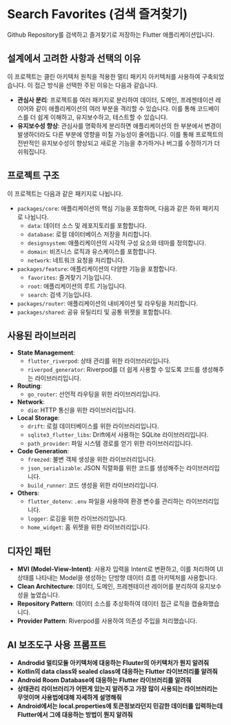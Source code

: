 # Search Favorites (검색 즐겨찾기)

Github Repository를 검색하고 즐겨찾기로 저장하는 Flutter 애플리케이션입니다.

## 설계에서 고려한 사항과 선택의 이유

이 프로젝트는 클린 아키텍처 원칙을 적용한 멀티 패키지 아키텍처를 사용하여 구축되었습니다. 이 접근 방식을 선택한 주된 이유는 다음과 같습니다.

-   **관심사 분리**: 프로젝트를 여러 패키지로 분리하여 데이터, 도메인, 프레젠테이션 레이어와 같이 애플리케이션의 여러 부분을 격리할 수 있습니다. 이를 통해 코드베이스를 더 쉽게 이해하고, 유지보수하고, 테스트할 수 있습니다.
-   **유지보수성 향상**: 관심사를 명확하게 분리하면 애플리케이션의 한 부분에서 변경이 발생하더라도 다른 부분에 영향을 미칠 가능성이 줄어듭니다. 이를 통해 프로젝트의 전반적인 유지보수성이 향상되고 새로운 기능을 추가하거나 버그를 수정하기가 더 쉬워집니다.

## 프로젝트 구조

이 프로젝트는 다음과 같은 패키지로 나뉩니다.

-   `packages/core`: 애플리케이션의 핵심 기능을 포함하며, 다음과 같은 하위 패키지로 나뉩니다.
    -   `data`: 데이터 소스 및 레포지토리를 포함합니다.
    -   `database`: 로컬 데이터베이스 저장을 처리합니다.
    -   `designsystem`: 애플리케이션의 시각적 구성 요소와 테마를 정의합니다.
    -   `domain`: 비즈니스 로직과 유스케이스를 포함합니다.
    -   `network`: 네트워크 요청을 처리합니다.
-   `packages/feature`: 애플리케이션의 다양한 기능을 포함합니다.
    -   `favorites`: 즐겨찾기 기능입니다.
    -   `root`: 애플리케이션의 루트 기능입니다.
    -   `search`: 검색 기능입니다.
-   `packages/router`: 애플리케이션의 내비게이션 및 라우팅을 처리합니다.
-   `packages/shared`: 공유 유틸리티 및 공통 위젯을 포함합니다.

## 사용된 라이브러리

-   **State Management**:
    -   `flutter_riverpod`: 상태 관리를 위한 라이브러리입니다.
    -   `riverpod_generator`: Riverpod를 더 쉽게 사용할 수 있도록 코드를 생성해주는 라이브러리입니다.
-   **Routing**:
    -   `go_router`: 선언적 라우팅을 위한 라이브러리입니다.
-   **Network**:
    -   `dio`: HTTP 통신을 위한 라이브러리입니다.
-   **Local Storage**:
    -   `drift`: 로컬 데이터베이스를 위한 라이브러리입니다.
    -   `sqlite3_flutter_libs`: Drift에서 사용하는 SQLite 라이브러리입니다.
    -   `path_provider`: 파일 시스템 경로를 얻기 위한 라이브러리입니다.
-   **Code Generation**:
    -   `freezed`: 불변 객체 생성을 위한 라이브러리입니다.
    -   `json_serializable`: JSON 직렬화를 위한 코드를 생성해주는 라이브러리입니다.
    -   `build_runner`: 코드 생성을 위한 라이브러리입니다.
-   **Others**:
    -   `flutter_dotenv`: `.env` 파일을 사용하여 환경 변수를 관리하는 라이브러리입니다.
    -   `logger`: 로깅을 위한 라이브러리입니다.
    -   `home_widget`: 홈 위젯을 위한 라이브러리입니다.

## 디자인 패턴

-   **MVI (Model-View-Intent)**: 사용자 입력을 Intent로 변환하고, 이를 처리하여 UI 상태를 나타내는 Model을 생성하는 단방향 데이터 흐름 아키텍처를 사용합니다.
-   **Clean Architecture**: 데이터, 도메인, 프레젠테이션 레이어를 분리하여 유지보수성을 높였습니다.
-   **Repository Pattern**: 데이터 소스를 추상화하여 데이터 접근 로직을 캡슐화했습니다.
-   **Provider Pattern**: Riverpod를 사용하여 의존성 주입을 처리했습니다.

## AI 보조도구 사용 프롬프트
-   **Androdid 멀티모듈 아키텍처에 대응하는 Fluuter의 아키텍처가 뭔지 알려줘**
-   **Kotlin의 data class와 sealed class에 대응하는 Flutter 라이브러리를 알려줘**
-   **Android Room Database에 대응하는 Flutter 라이브러리를 알려줘**
-   **상태관리 라이브러리가 어떤게 있는지 알려주고 가장 많이 사용되는 라이브러리는 무엇이며 사용법에대해 자세하게 설명해줘**
-   **Android에서는 local.properties에 토큰정보라던지 민감한 데이터를 입력하는데 Flutter에서 그에 대응하는 방법이 뭔지 알려줘**